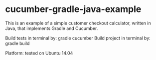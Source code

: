 # cucumber-gradle-java-example
This is an example of a simple customer checkout calculator, written in Java, that implements Gradle and Cucumber.

Build tests in terminal by: gradle cucumber
Build project in terminal by: gradle build

Platform: tested on Ubuntu 14.04 